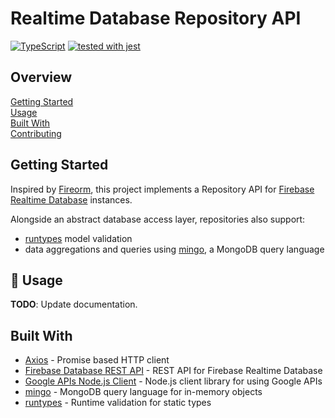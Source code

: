 # Realtime Database Repository API

[![TypeScript](https://badgen.net/badge/-/typescript?icon=typescript&label)](https://www.typescriptlang.org/)
[![tested with jest](https://img.shields.io/badge/tested_with-jest-99424f.svg)](https://github.com/facebook/jest)

## Overview

[Getting Started](#getting-started)  
[Usage](#🚧-usage)  
[Built With](#built-with)  
[Contributing](docs/CONTRIBUTING.md)

## Getting Started

Inspired by [Fireorm][1], this project implements a Repository API for [Firebase
Realtime Database][2] instances.

Alongside an abstract database access layer, repositories also support:

- [runtypes][3] model validation
- data aggregations and queries using [mingo][4], a MongoDB query language

## :construction: Usage

**TODO**: Update documentation.

## Built With

- [Axios][5] - Promise based HTTP client
- [Firebase Database REST API][2] - REST API for Firebase Realtime Database
- [Google APIs Node.js Client][6] - Node.js client library for using Google APIs
- [mingo][4] - MongoDB query language for in-memory objects
- [runtypes][3] - Runtime validation for static types

[1]: https://github.com/wovalle/fireorm
[2]: https://firebase.google.com/docs/reference/rest/database
[3]: https://github.com/pelotom/runtypes
[4]: https://github.com/kofrasa/mingo
[5]: https://github.com/axios/axios
[6]: https://github.com/googleapis/google-api-nodejs-client
